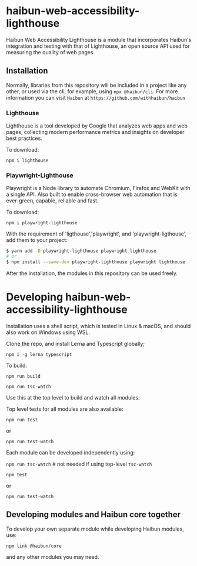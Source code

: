 # haibun-web-accessibility-lighthouse

Haibun Web Accessibility Lighthouse is a module that incorporates Haibun's integration and testing with that of Lighthouse, an open source API used for measuring the quality of web pages. 

## Installation

Normally, libraries from this repository will be included in a project like any other, or used via the cli, for example, using `npx @haibun/cli`. For more information you can visit `Haibun` at `https://github.com/withhaibun/haibun`

### Lighthouse 

Lighthouse is a tool developed by Google that analyzes web apps and web pages, collecting modern performance metrics and insights on developer best practices.

To download: 

`npm i lighthouse`

### Playwright-Lighthouse 

Playwright is a Node library to automate Chromium, Firefox and WebKit with a single API. Also built to enable cross-browser web automation that is ever-green, capable, reliable and fast.

To download: 

`npm i playwright-lighthouse`

With the requirement of 'ligthouse','playwright', and 'playwright-ligthouse', add them to your project:

```sh
$ yarn add -D playwright-lighthouse playwright lighthouse
# or
$ npm install --save-dev playwright-lighthouse playwright lighthouse
```

After the installation, the modules in this repository can be used freely. 

# Developing haibun-web-accessibility-lighthouse

Installation uses a shell script, which is tested in Linux & macOS,
and should also work on Windows using WSL.

Clone the repo, 
and install Lerna and Typescript globally;

`npm i -g lerna typescript`

To build:

  `npm run build`

  `npm run tsc-watch`

Use this at the top level to build and watch all modules.

Top level tests for all modules are also available:

`npm run test`

or

`npm run test-watch`

Each module can be developed independently using: 

`npm run tsc-watch`  # not needed if using top-level `tsc-watch`

`npm test`

or 

`npm run test-watch`

## Developing modules and Haibun core together

To develop your own separate module while developing Haibun modules, use:

`npm link @haibun/core`

and any other modules you may need.
